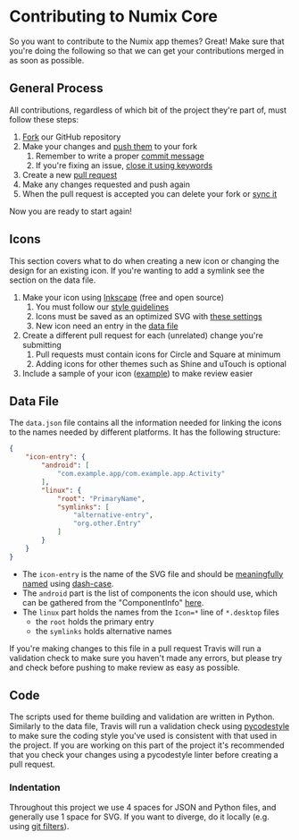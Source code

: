 # Contributing to Numix Core

So you want to contribute to the Numix app themes? Great! Make sure that you're doing the following so that we can get your contributions merged in as soon as possible.

## General Process

All contributions, regardless of which bit of the project they're part of, must follow these steps:

1. [Fork](https://help.github.com/articles/fork-a-repo/) our GitHub repository
2. Make your changes and [push them](https://help.github.com/articles/pushing-to-a-remote/) to your fork
    1. Remember to write a proper [commit message](https://chris.beams.io/posts/git-commit/)
    2. If you're fixing an issue, [close it using keywords](https://help.github.com/articles/closing-issues-via-commit-messages/)
3. Create a new [pull request](https://help.github.com/articles/creating-a-pull-request-from-a-fork/)
4. Make any changes requested and push again
5. When the pull request is accepted you can delete your fork or [sync it](https://help.github.com/articles/syncing-a-fork/)

Now you are ready to start again!

## Icons

This section covers what to do when creating a new icon or changing the design for an existing icon. If you're wanting to add a symlink see the section on the data file.

1. Make your icon using [Inkscape](https://inkscape.org/) (free and open source)
    1. You must follow our [style guidelines](https://github.com/numixproject/numix-core/wiki/Guidelines)
    2. Icons must be saved as an optimized SVG with [these settings](https://github.com/numixproject/numix-core/wiki/Optimise-Options)
    3. New icon need an entry in the [data file](https://github.com/numixproject/numix-core/blob/master/.github/CONTRIBUTING.md#data-file)
2. Create a different pull request for each (unrelated) change you're submitting
    1. Pull requests must contain icons for Circle and Square at minimum
    2. Adding icons for other themes such as Shine and uTouch is optional
3. Include a sample of your icon ([example](https://github.com/numixproject/numix-core/pull/1422)) to make review easier

## Data File

The `data.json` file contains all the information needed for linking the icons to the names needed by different platforms. It has the following structure:

```json
{
    "icon-entry": {
        "android": [
            "com.example.app/com.example.app.Activity"
        ],
        "linux": {
            "root": "PrimaryName",
            "symlinks": [
                "alternative-entry",
                "org.other.Entry"
            ]
        }
    }
}
```

* The `icon-entry` is the name of the SVG file and should be [meaningfully named](https://github.com/numixproject/numix-core/blob/master/data.json#L7529-L7533) using [dash-case](https://en.wikipedia.org/wiki/Naming_convention_(programming)#Delimiter-separated_words).
* The `android`  part is the list of components the icon should use, which can be gathered from the "ComponentInfo" [here](http://activities.tundem.com/).
* The `linux` part holds the names from the `Icon=*` line of `*.desktop` files
  * the `root` holds the primary entry
  * the `symlinks` holds alternative names

If you're making changes to this file in a pull request Travis will run a validation check to make sure you haven't made any errors, but please try and check before pushing to make review as easy as possible.

## Code

The scripts used for theme building and validation are written in Python. Similarly to the data file, Travis will run a validation check using [pycodestyle](https://github.com/pycqa/pycodestyle) to make sure the coding style you've used is consistent with that used in the project. If you are working on this part of the project it's recommended that you check your changes using a pycodestyle linter before creating a pull request.

### Indentation

Throughout this project we use 4 spaces for JSON and Python files, and generally use 1 space for SVG. If you want to diverge, do it locally (e.g. using [git filters](https://stackoverflow.com/questions/2316677/can-git-automatically-switch-between-spaces-and-tabs#2318063)).

